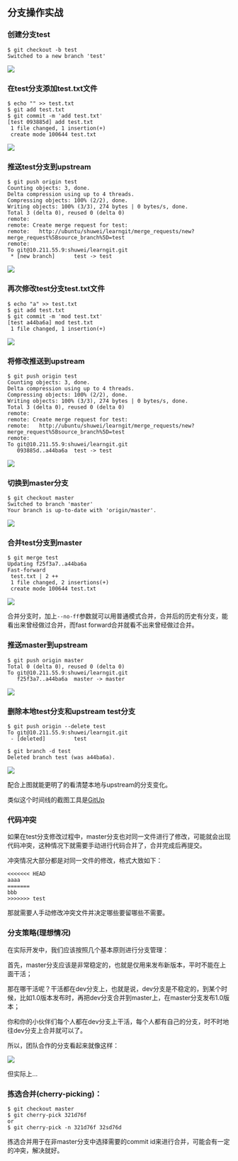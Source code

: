 ## 分支操作实战
### 创建分支test
```
$ git checkout -b test
Switched to a new branch 'test'
```
![](https://cloud.githubusercontent.com/assets/3062921/17998495/54cee27c-6ba7-11e6-97f4-1c7d7703b78d.png)
### 在test分支添加test.txt文件
```
$ echo "" >> test.txt
$ git add test.txt
$ git commit -m 'add test.txt'
[test 093885d] add test.txt
 1 file changed, 1 insertion(+)
 create mode 100644 test.txt
```
![](https://cloud.githubusercontent.com/assets/3062921/17998489/544880f6-6ba7-11e6-9464-0fc0a6c03424.png)
### 推送test分支到upstream
```
$ git push origin test
Counting objects: 3, done.
Delta compression using up to 4 threads.
Compressing objects: 100% (2/2), done.
Writing objects: 100% (3/3), 274 bytes | 0 bytes/s, done.
Total 3 (delta 0), reused 0 (delta 0)
remote:
remote: Create merge request for test:
remote:   http://ubuntu/shuwei/learngit/merge_requests/new?merge_request%5Bsource_branch%5D=test
remote:
To git@10.211.55.9:shuwei/learngit.git
 * [new branch]      test -> test
```
![](https://cloud.githubusercontent.com/assets/3062921/17998496/54eb33c8-6ba7-11e6-9390-9c8338db57ed.png)
### 再次修改test分支test.txt文件
```
$ echo "a" >> test.txt
$ git add test.txt
$ git commit -m 'mod test.txt'
[test a44ba6a] mod test.txt
 1 file changed, 1 insertion(+)
```
![](https://cloud.githubusercontent.com/assets/3062921/17998501/565298f0-6ba7-11e6-95a4-271843d7d898.png)
### 将修改推送到upstream
```
$ git push origin test
Counting objects: 3, done.
Delta compression using up to 4 threads.
Compressing objects: 100% (2/2), done.
Writing objects: 100% (3/3), 274 bytes | 0 bytes/s, done.
Total 3 (delta 0), reused 0 (delta 0)
remote:
remote: Create merge request for test:
remote:   http://ubuntu/shuwei/learngit/merge_requests/new?merge_request%5Bsource_branch%5D=test
remote:
To git@10.211.55.9:shuwei/learngit.git
   093885d..a44ba6a  test -> test
```
![](https://cloud.githubusercontent.com/assets/3062921/17998490/545002e0-6ba7-11e6-9d9a-d18f402d6701.png)
### 切换到master分支
```
$ git checkout master
Switched to branch 'master'
Your branch is up-to-date with 'origin/master'.
```
![](https://cloud.githubusercontent.com/assets/3062921/17998491/5457897a-6ba7-11e6-847b-de7bdadaeb3f.png)
### 合并test分支到master
```
$ git merge test
Updating f25f3a7..a44ba6a
Fast-forward
 test.txt | 2 ++
 1 file changed, 2 insertions(+)
 create mode 100644 test.txt
```
![](https://cloud.githubusercontent.com/assets/3062921/17998492/5496bb40-6ba7-11e6-8e4d-f2f8d715cc18.png)

合并分支时，加上`--no-ff`参数就可以用普通模式合并，合并后的历史有分支，能看出来曾经做过合并，而fast forward合并就看不出来曾经做过合并。
### 推送master到upstream
```
$ git push origin master
Total 0 (delta 0), reused 0 (delta 0)
To git@10.211.55.9:shuwei/learngit.git
   f25f3a7..a44ba6a  master -> master
```
![](https://cloud.githubusercontent.com/assets/3062921/17998493/54a0167c-6ba7-11e6-9f44-931436a53882.png)
### 删除本地test分支和upstream test分支
```
$ git push origin --delete test
To git@10.211.55.9:shuwei/learngit.git
 - [deleted]         test

$ git branch -d test
Deleted branch test (was a44ba6a).
```
![](https://cloud.githubusercontent.com/assets/3062921/17998494/54cce60c-6ba7-11e6-8ab1-e703c3a21525.png)

配合上图就能更明了的看清楚本地与upstream的分支变化。


类似这个时间线的截图工具是[GitUp](http://gitup.co)

### 代码冲突
如果在test分支修改过程中，master分支也对同一文件进行了修改，可能就会出现代码冲突，这种情况下就需要手动进行代码合并了，合并完成后再提交。

冲突情况大部分都是对同一文件的修改，格式大致如下：
```
<<<<<<< HEAD
aaaa
=======
bbb
>>>>>>> test
```
那就需要人手动修改冲突文件并决定哪些要留哪些不需要。


### 分支策略(理想情况)
在实际开发中，我们应该按照几个基本原则进行分支管理：

首先，master分支应该是非常稳定的，也就是仅用来发布新版本，平时不能在上面干活；

那在哪干活呢？干活都在dev分支上，也就是说，dev分支是不稳定的，到某个时候，比如1.0版本发布时，再把dev分支合并到master上，在master分支发布1.0版本；

你和你的小伙伴们每个人都在dev分支上干活，每个人都有自己的分支，时不时地往dev分支上合并就可以了。

所以，团队合作的分支看起来就像这样：

![](http://www.liaoxuefeng.com/files/attachments/001384909239390d355eb07d9d64305b6322aaf4edac1e3000/0)

但实际上…

### 拣选合并(cherry-picking)：
```
$ git checkout master
$ git cherry-pick 321d76f
or
$ git cherry-pick -n 321d76f 32sd76d
```
拣选合并用于在非master分支中选择需要的commit id来进行合并，可能会有一定的冲突，解决就好。
